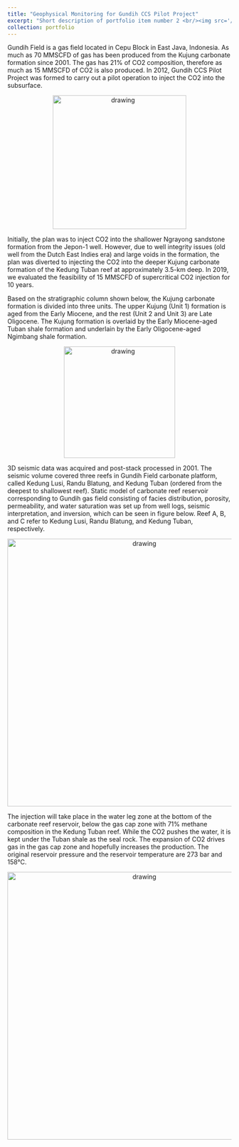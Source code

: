 ```yaml
---
title: "Geophysical Monitoring for Gundih CCS Pilot Project"
excerpt: "Short description of portfolio item number 2 <br/><img src='/images/500x300.png'>"
collection: portfolio
---
```


Gundih Field is a gas field located in Cepu Block in East Java, Indonesia. As much as 70 MMSCFD of gas has been produced from the Kujung carbonate formation since 2001. The gas has 21% of CO2 composition, therefore as much as 15 MMSCFD of CO2 is also produced. In 2012, Gundih CCS Pilot Project was formed to carry out a pilot operation to inject the CO2 into the subsurface. 

<p align="center">
<img src="https://user-images.githubusercontent.com/51282928/133955908-9e43ccd8-2ac1-4a07-b5ba-523d5299b784.png" alt="drawing" width="300"/>
</p>

Initially, the plan was to inject CO2 into the shallower Ngrayong sandstone formation from the Jepon-1 well. However, due to well integrity issues (old well from the Dutch East Indies era) and large voids in the formation, the plan was diverted to injecting the CO2 into the deeper Kujung carbonate formation of the Kedung Tuban reef at approximately 3.5-km deep. In 2019, we evaluated the feasibility of 15 MMSCFD of supercritical CO2 injection for 10 years. 

Based on the stratigraphic column shown below, the Kujung carbonate formation is divided into three units. The upper Kujung (Unit 1) formation is aged from the Early Miocene, and the rest (Unit 2 and Unit 3) are Late Oligocene. The Kujung formation is overlaid by the Early Miocene-aged Tuban shale formation and underlain by the Early Oligocene-aged Ngimbang shale formation.  

<p align="center">
<img src="https://user-images.githubusercontent.com/51282928/133957392-512e4df4-6ce7-41aa-9b56-9e6a40b71ba9.png" alt="drawing" width="250"/>
</p>

3D seismic data was acquired and post-stack processed in 2001. The seismic volume covered three reefs in Gundih Field carbonate platform, called Kedung Lusi, Randu Blatung, and Kedung Tuban (ordered from the deepest to shallowest reef). Static model of carbonate reef reservoir corresponding to Gundih gas field consisting of facies distribution, porosity, permeability, and water saturation was set up from well logs, seismic interpretation, and inversion, which can be seen in figure below. Reef A, B, and C refer to Kedung Lusi, Randu Blatung, and Kedung Tuban, respectively.

<p align="center">
<img src="https://user-images.githubusercontent.com/51282928/133957587-efb6ba77-b697-4ce4-9fb9-9b8674a8354b.png" alt="drawing" width="600"/>
</p>

The injection will take place in the water leg zone at the bottom of the carbonate reef reservoir, below the gas cap zone with 71% methane composition in the Kedung Tuban reef. While the CO2 pushes the water, it is kept under the Tuban shale as the seal rock. The expansion of CO2 drives gas in the gas cap zone and hopefully increases the production. The original reservoir pressure and the reservoir temperature are 273 bar and 158°C. 

<p align="center">
<img src="https://user-images.githubusercontent.com/51282928/133957849-a803aceb-484e-4cef-9aa4-092dc28543cb.png" alt="drawing" width="600"/>
</p>

